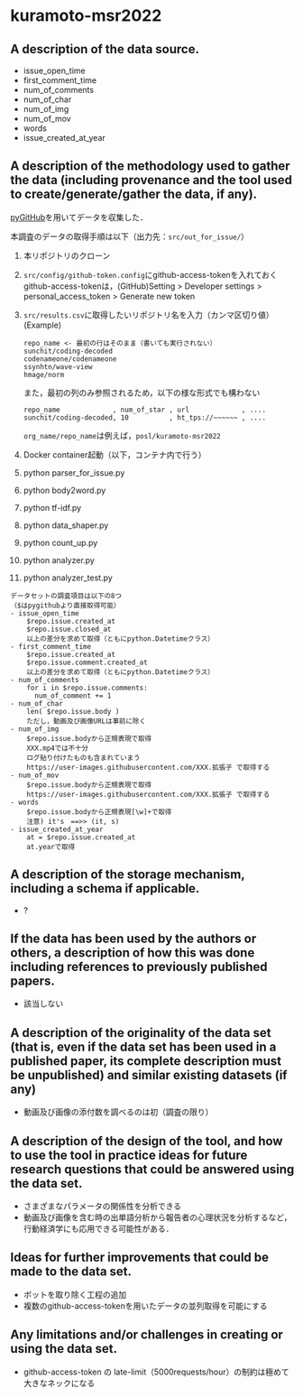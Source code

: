 # kuramoto-msr2022

## A description of the data source.
- issue_open_time 
- first_comment_time 
- num_of_comments 
- num_of_char 
- num_of_img 
- num_of_mov 
- words 
- issue_created_at_year 
## A description of the methodology used to gather the data (including provenance and the tool used to create/generate/gather the data, if any). <br>
[pyGitHub](https://pygithub.readthedocs.io/en/latest/introduction.html)を用いてデータを収集した．
  
本調査のデータの取得手順は以下（出力先：`src/out_for_issue/`）
  1. 本リポジトリのクローン
  2. `src/config/github-token.config`にgithub-access-tokenを入れておく
      <br>github-access-tokenは，(GitHub)Setting > Developer settings > personal_access_token > Generate new token
  3. `src/results.csv`に取得したいリポジトリ名を入力（カンマ区切り値） <br> (Example)
      ~~~
      repo_name <- 最初の行はそのまま（書いても実行されない）
      sunchit/coding-decoded
      codenameone/codenameone
      ssynhtn/wave-view
      hmage/norm
      ~~~
      また，最初の列のみ参照されるため，以下の様な形式でも構わない
      ~~~
      repo_name             , num_of_star , url             , ....
      sunchit/coding-decoded, 10          , ht_tps://~~~~~~ , ....
      ~~~
      
      `org_name/repo_name`は例えば，`posl/kuramoto-msr2022`
  4. Docker container起動（以下，コンテナ内で行う）
  5. python parser_for_issue.py
  6. python body2word.py
  7. python tf-idf.py
  8. python data_shaper.py
  9. python count_up.py
  10. python analyzer.py
  11. python analyzer_test.py

~~~
データセットの調査項目は以下の8つ
（$はpygithubより直接取得可能）
- issue_open_time
    $repo.issue.created_at
    $repo.issue.closed_at 
    以上の差分を求めて取得（ともにpython.Datetimeクラス）
- first_comment_time 
    $repo.issue.created_at 
    $repo.issue.comment.created_at 
    以上の差分を求めて取得（ともにpython.Datetimeクラス）
- num_of_comments 
    for i in $repo.issue.comments: 
      num_of_comment += 1
- num_of_char 
    len( $repo.issue.body ) 
    ただし，動画及び画像URLは事前に除く
- num_of_img 
    $repo.issue.bodyから正規表現で取得 
    XXX.mp4では不十分 
    ログ貼り付けたものも含まれていまう 
    https://user-images.githubusercontent.com/XXX.拡張子 で取得する
- num_of_mov 
    $repo.issue.bodyから正規表現で取得 
    https://user-images.githubusercontent.com/XXX.拡張子 で取得する
- words 
    $repo.issue.bodyから正規表現[\w]+で取得 
    注意) it's　==>> (it, s) 
- issue_created_at_year
    at = $repo.issue.created_at
    at.yearで取得
~~~

## A description of the storage mechanism, including a schema if applicable. <br>
- ?
## If the data has been used by the authors or others, a description of how this was done including references to previously published papers. <br>
- 該当しない
## A description of the originality of the data set (that is, even if the data set has been used in a published paper, its complete description must be unpublished) and similar existing datasets (if any) <br>
- 動画及び画像の添付数を調べるのは初（調査の限り）
## A description of the design of the tool, and how to use the tool in practice ideas for future research questions that could be answered using the data set. <br>
- さまざまなパラメータの関係性を分析できる
- 動画及び画像を含む時の出単語分析から報告者の心理状況を分析するなど，行動経済学にも応用できる可能性がある．
## Ideas for further improvements that could be made to the data set. <br>
- ボットを取り除く工程の追加
- 複数のgithub-access-tokenを用いたデータの並列取得を可能にする
## Any limitations and/or challenges in creating or using the data set. <br>
- github-access-token の late-limit（5000requests/hour）の制約は極めて大きなネックになる
